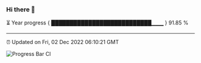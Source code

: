 ### Hi there 👋

⏳ Year progress { ███████████████████████████▁▁▁ } 91.85 %

---

⏰ Updated on Fri, 02 Dec 2022 06:10:21 GMT

![Progress Bar CI](https://github.com/Shyam-Makwana/GitHub-Actions-Demo/workflows/Progress%20Bar%20CI/badge.svg)
